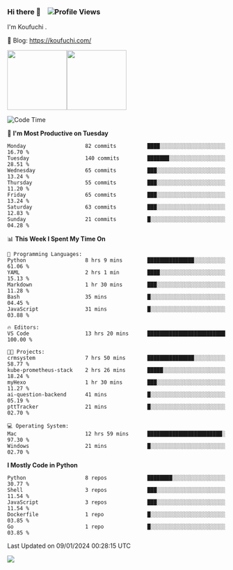 ### Hi there 👋 &nbsp;&nbsp; ![Profile Views](https://komarev.com/ghpvc/?username=Koufuchi&base=200)

I'm Koufuchi . 

📔 Blog: <https://koufuchi.com/>

<img align="" height="137px" src="https://github-readme-stats-seven-nu-30.vercel.app/api?username=Koufuchi&hide=issues,contribs&show_icons=true&line_height=21&theme=radical&locale=en" /><img align="" height="137px" src="https://github-readme-stats-seven-nu-30.vercel.app/api/top-langs/?username=Koufuchi&layout=compact&hide=blade,html,css,pug,scss&theme=radical&locale=en" />

<!--START_SECTION:waka-->
![Code Time](http://img.shields.io/badge/Code%20Time-243%20hrs%2033%20mins-blue)

📅 **I'm Most Productive on Tuesday** 

```text
Monday                   82 commits          ████░░░░░░░░░░░░░░░░░░░░░   16.70 % 
Tuesday                  140 commits         ███████░░░░░░░░░░░░░░░░░░   28.51 % 
Wednesday                65 commits          ███░░░░░░░░░░░░░░░░░░░░░░   13.24 % 
Thursday                 55 commits          ███░░░░░░░░░░░░░░░░░░░░░░   11.20 % 
Friday                   65 commits          ███░░░░░░░░░░░░░░░░░░░░░░   13.24 % 
Saturday                 63 commits          ███░░░░░░░░░░░░░░░░░░░░░░   12.83 % 
Sunday                   21 commits          █░░░░░░░░░░░░░░░░░░░░░░░░   04.28 % 
```


📊 **This Week I Spent My Time On** 

```text
💬 Programming Languages: 
Python                   8 hrs 9 mins        ███████████████░░░░░░░░░░   61.06 % 
YAML                     2 hrs 1 min         ████░░░░░░░░░░░░░░░░░░░░░   15.13 % 
Markdown                 1 hr 30 mins        ███░░░░░░░░░░░░░░░░░░░░░░   11.28 % 
Bash                     35 mins             █░░░░░░░░░░░░░░░░░░░░░░░░   04.45 % 
JavaScript               31 mins             █░░░░░░░░░░░░░░░░░░░░░░░░   03.88 % 

🔥 Editors: 
VS Code                  13 hrs 20 mins      █████████████████████████   100.00 % 

🐱‍💻 Projects: 
crmsystem                7 hrs 50 mins       ███████████████░░░░░░░░░░   58.77 % 
kube-prometheus-stack    2 hrs 26 mins       █████░░░░░░░░░░░░░░░░░░░░   18.24 % 
myHexo                   1 hr 30 mins        ███░░░░░░░░░░░░░░░░░░░░░░   11.27 % 
ai-question-backend      41 mins             █░░░░░░░░░░░░░░░░░░░░░░░░   05.19 % 
pttTracker               21 mins             █░░░░░░░░░░░░░░░░░░░░░░░░   02.70 % 

💻 Operating System: 
Mac                      12 hrs 59 mins      ████████████████████████░   97.30 % 
Windows                  21 mins             █░░░░░░░░░░░░░░░░░░░░░░░░   02.70 % 
```

**I Mostly Code in Python** 

```text
Python                   8 repos             ████████░░░░░░░░░░░░░░░░░   30.77 % 
Shell                    3 repos             ███░░░░░░░░░░░░░░░░░░░░░░   11.54 % 
JavaScript               3 repos             ███░░░░░░░░░░░░░░░░░░░░░░   11.54 % 
Dockerfile               1 repo              █░░░░░░░░░░░░░░░░░░░░░░░░   03.85 % 
Go                       1 repo              █░░░░░░░░░░░░░░░░░░░░░░░░   03.85 % 
```




 Last Updated on 09/01/2024 00:28:15 UTC
<!--END_SECTION:waka-->

![](https://hit.yhype.me/github/profile?user_id=46078832)
